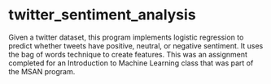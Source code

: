 # twitter_sentiment_analysis
Given a twitter dataset, this program implements logistic regression to predict whether tweets have positive, neutral, or negative sentiment. It uses the bag of words technique to create features. This was an assignment completed for an Introduction to Machine Learning class that was part of the MSAN program.
